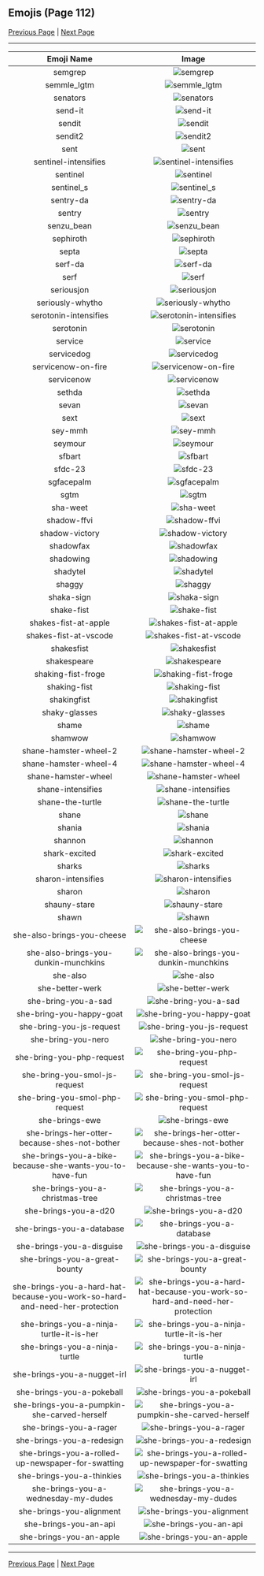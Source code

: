 
## Emojis (Page 112)

[Previous Page](/docs/hc/page-s-0111.md)
  | [Next Page](/docs/hc/page-s-0113.md)

<hr />

|Emoji Name|Image|
| :-: | :-: |
|semgrep| ![semgrep](/emojis/hc/semgrep.png)|
|semmle_lgtm| ![semmle_lgtm](/emojis/hc/semmle_lgtm.png)|
|senators| ![senators](/emojis/hc/senators.png)|
|send-it| ![send-it](/emojis/hc/send-it.jpg)|
|sendit| ![sendit](/emojis/hc/sendit.png)|
|sendit2| ![sendit2](/emojis/hc/sendit2.png)|
|sent| ![sent](/emojis/hc/sent.png)|
|sentinel-intensifies| ![sentinel-intensifies](/emojis/hc/sentinel-intensifies.gif)|
|sentinel| ![sentinel](/emojis/hc/sentinel.png)|
|sentinel_s| ![sentinel_s](/emojis/hc/sentinel_s.png)|
|sentry-da| ![sentry-da](/emojis/hc/sentry-da.png)|
|sentry| ![sentry](/emojis/hc/sentry.png)|
|senzu_bean| ![senzu_bean](/emojis/hc/senzu_bean.png)|
|sephiroth| ![sephiroth](/emojis/hc/sephiroth.png)|
|septa| ![septa](/emojis/hc/septa.png)|
|serf-da| ![serf-da](/emojis/hc/serf-da.png)|
|serf| ![serf](/emojis/hc/serf.png)|
|seriousjon| ![seriousjon](/emojis/hc/seriousjon.png)|
|seriously-whytho| ![seriously-whytho](/emojis/hc/seriously-whytho.png)|
|serotonin-intensifies| ![serotonin-intensifies](/emojis/hc/serotonin-intensifies.gif)|
|serotonin| ![serotonin](/emojis/hc/serotonin.png)|
|service| ![service](/emojis/hc/service.png)|
|servicedog| ![servicedog](/emojis/hc/servicedog.png)|
|servicenow-on-fire| ![servicenow-on-fire](/emojis/hc/servicenow-on-fire.gif)|
|servicenow| ![servicenow](/emojis/hc/servicenow.jpg)|
|sethda| ![sethda](/emojis/hc/sethda.png)|
|sevan| ![sevan](/emojis/hc/sevan.png)|
|sext| ![sext](/emojis/hc/sext.png)|
|sey-mmh| ![sey-mmh](/emojis/hc/sey-mmh.gif)|
|seymour| ![seymour](/emojis/hc/seymour.png)|
|sfbart| ![sfbart](/emojis/hc/sfbart.png)|
|sfdc-23| ![sfdc-23](/emojis/hc/sfdc-23.png)|
|sgfacepalm| ![sgfacepalm](/emojis/hc/sgfacepalm.gif)|
|sgtm| ![sgtm](/emojis/hc/sgtm.gif)|
|sha-weet| ![sha-weet](/emojis/hc/sha-weet.gif)|
|shadow-ffvi| ![shadow-ffvi](/emojis/hc/shadow-ffvi.gif)|
|shadow-victory| ![shadow-victory](/emojis/hc/shadow-victory.gif)|
|shadowfax| ![shadowfax](/emojis/hc/shadowfax.png)|
|shadowing| ![shadowing](/emojis/hc/shadowing.jpg)|
|shadytel| ![shadytel](/emojis/hc/shadytel.png)|
|shaggy| ![shaggy](/emojis/hc/shaggy.png)|
|shaka-sign| ![shaka-sign](/emojis/hc/shaka-sign.png)|
|shake-fist| ![shake-fist](/emojis/hc/shake-fist.gif)|
|shakes-fist-at-apple| ![shakes-fist-at-apple](/emojis/hc/shakes-fist-at-apple.png)|
|shakes-fist-at-vscode| ![shakes-fist-at-vscode](/emojis/hc/shakes-fist-at-vscode.png)|
|shakesfist| ![shakesfist](/emojis/hc/shakesfist.png)|
|shakespeare| ![shakespeare](/emojis/hc/shakespeare.png)|
|shaking-fist-froge| ![shaking-fist-froge](/emojis/hc/shaking-fist-froge.png)|
|shaking-fist| ![shaking-fist](/emojis/hc/shaking-fist.gif)|
|shakingfist| ![shakingfist](/emojis/hc/shakingfist.gif)|
|shaky-glasses| ![shaky-glasses](/emojis/hc/shaky-glasses.png)|
|shame| ![shame](/emojis/hc/shame.png)|
|shamwow| ![shamwow](/emojis/hc/shamwow.jpg)|
|shane-hamster-wheel-2| ![shane-hamster-wheel-2](/emojis/hc/shane-hamster-wheel-2.jpg)|
|shane-hamster-wheel-4| ![shane-hamster-wheel-4](/emojis/hc/shane-hamster-wheel-4.jpg)|
|shane-hamster-wheel| ![shane-hamster-wheel](/emojis/hc/shane-hamster-wheel.png)|
|shane-intensifies| ![shane-intensifies](/emojis/hc/shane-intensifies.gif)|
|shane-the-turtle| ![shane-the-turtle](/emojis/hc/shane-the-turtle.png)|
|shane| ![shane](/emojis/hc/shane.png)|
|shania| ![shania](/emojis/hc/shania.png)|
|shannon| ![shannon](/emojis/hc/shannon.png)|
|shark-excited| ![shark-excited](/emojis/hc/shark-excited.gif)|
|sharks| ![sharks](/emojis/hc/sharks.png)|
|sharon-intensifies| ![sharon-intensifies](/emojis/hc/sharon-intensifies.gif)|
|sharon| ![sharon](/emojis/hc/sharon.png)|
|shauny-stare| ![shauny-stare](/emojis/hc/shauny-stare.png)|
|shawn| ![shawn](/emojis/hc/shawn.png)|
|she-also-brings-you-cheese| ![she-also-brings-you-cheese](/emojis/hc/she-also-brings-you-cheese.png)|
|she-also-brings-you-dunkin-munchkins| ![she-also-brings-you-dunkin-munchkins](/emojis/hc/she-also-brings-you-dunkin-munchkins.png)|
|she-also| ![she-also](/emojis/hc/she-also.png)|
|she-better-werk| ![she-better-werk](/emojis/hc/she-better-werk.png)|
|she-bring-you-a-sad| ![she-bring-you-a-sad](/emojis/hc/she-bring-you-a-sad.png)|
|she-bring-you-happy-goat| ![she-bring-you-happy-goat](/emojis/hc/she-bring-you-happy-goat.gif)|
|she-bring-you-js-request| ![she-bring-you-js-request](/emojis/hc/she-bring-you-js-request.png)|
|she-bring-you-nero| ![she-bring-you-nero](/emojis/hc/she-bring-you-nero.png)|
|she-bring-you-php-request| ![she-bring-you-php-request](/emojis/hc/she-bring-you-php-request.png)|
|she-bring-you-smol-js-request| ![she-bring-you-smol-js-request](/emojis/hc/she-bring-you-smol-js-request.png)|
|she-bring-you-smol-php-request| ![she-bring-you-smol-php-request](/emojis/hc/she-bring-you-smol-php-request.png)|
|she-brings-ewe| ![she-brings-ewe](/emojis/hc/she-brings-ewe.png)|
|she-brings-her-otter-because-shes-not-bother| ![she-brings-her-otter-because-shes-not-bother](/emojis/hc/she-brings-her-otter-because-shes-not-bother.png)|
|she-brings-you-a-bike-because-she-wants-you-to-have-fun| ![she-brings-you-a-bike-because-she-wants-you-to-have-fun](/emojis/hc/she-brings-you-a-bike-because-she-wants-you-to-have-fun.png)|
|she-brings-you-a-christmas-tree| ![she-brings-you-a-christmas-tree](/emojis/hc/she-brings-you-a-christmas-tree.png)|
|she-brings-you-a-d20| ![she-brings-you-a-d20](/emojis/hc/she-brings-you-a-d20.png)|
|she-brings-you-a-database| ![she-brings-you-a-database](/emojis/hc/she-brings-you-a-database.png)|
|she-brings-you-a-disguise| ![she-brings-you-a-disguise](/emojis/hc/she-brings-you-a-disguise.png)|
|she-brings-you-a-great-bounty| ![she-brings-you-a-great-bounty](/emojis/hc/she-brings-you-a-great-bounty.png)|
|she-brings-you-a-hard-hat-because-you-work-so-hard-and-need-her-protection| ![she-brings-you-a-hard-hat-because-you-work-so-hard-and-need-her-protection](/emojis/hc/she-brings-you-a-hard-hat-because-you-work-so-hard-and-need-her-protection.png)|
|she-brings-you-a-ninja-turtle-it-is-her| ![she-brings-you-a-ninja-turtle-it-is-her](/emojis/hc/she-brings-you-a-ninja-turtle-it-is-her.png)|
|she-brings-you-a-ninja-turtle| ![she-brings-you-a-ninja-turtle](/emojis/hc/she-brings-you-a-ninja-turtle.png)|
|she-brings-you-a-nugget-irl| ![she-brings-you-a-nugget-irl](/emojis/hc/she-brings-you-a-nugget-irl.png)|
|she-brings-you-a-pokeball| ![she-brings-you-a-pokeball](/emojis/hc/she-brings-you-a-pokeball.png)|
|she-brings-you-a-pumpkin-she-carved-herself| ![she-brings-you-a-pumpkin-she-carved-herself](/emojis/hc/she-brings-you-a-pumpkin-she-carved-herself.png)|
|she-brings-you-a-rager| ![she-brings-you-a-rager](/emojis/hc/she-brings-you-a-rager.gif)|
|she-brings-you-a-redesign| ![she-brings-you-a-redesign](/emojis/hc/she-brings-you-a-redesign.png)|
|she-brings-you-a-rolled-up-newspaper-for-swatting| ![she-brings-you-a-rolled-up-newspaper-for-swatting](/emojis/hc/she-brings-you-a-rolled-up-newspaper-for-swatting.png)|
|she-brings-you-a-thinkies| ![she-brings-you-a-thinkies](/emojis/hc/she-brings-you-a-thinkies.png)|
|she-brings-you-a-wednesday-my-dudes| ![she-brings-you-a-wednesday-my-dudes](/emojis/hc/she-brings-you-a-wednesday-my-dudes.png)|
|she-brings-you-alignment| ![she-brings-you-alignment](/emojis/hc/she-brings-you-alignment.png)|
|she-brings-you-an-api| ![she-brings-you-an-api](/emojis/hc/she-brings-you-an-api.png)|
|she-brings-you-an-apple| ![she-brings-you-an-apple](/emojis/hc/she-brings-you-an-apple.png)|

<hr/>

[Previous Page](/docs/hc/page-s-0111.md)
  | [Next Page](/docs/hc/page-s-0113.md)